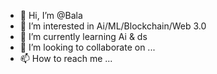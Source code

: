 - 👋 Hi, I’m @Bala
- 👀 I’m interested in Ai/ML/Blockchain/Web 3.0
- 🌱 I’m currently learning Ai & ds
- 💞️ I’m looking to collaborate on ...
- 📫 How to reach me ...

<!---
BalaBala06/BalaBala06 is a ✨ special ✨ repository because its `README.md` (this file) appears on your GitHub profile.
You can click the Preview link to take a look at your changes.
--->

